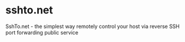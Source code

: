 # sshto.net
SshTo.net - the simplest way remotely control your host via reverse SSH port forwarding public service

